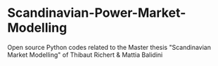 # Scandinavian-Power-Market-Modelling
Open source Python codes related to the Master thesis "Scandinavian Market Modelling" of Thibaut Richert &amp; Mattia Balidini
